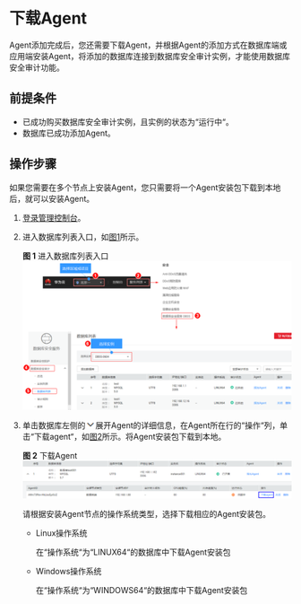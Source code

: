 # 下载Agent<a name="ZH-CN_TOPIC_0208809337"></a>

Agent添加完成后，您还需要下载Agent，并根据Agent的添加方式在数据库端或应用端安装Agent，将添加的数据库连接到数据库安全审计实例，才能使用数据库安全审计功能。

## 前提条件<a name="section070891116319"></a>

-   已成功购买数据库安全审计实例，且实例的状态为“运行中“。
-   数据库已成功添加Agent。

## 操作步骤<a name="section1568164924617"></a>

如果您需要在多个节点上安装Agent，您只需要将一个Agent安装包下载到本地后，就可以安装Agent。

1.  [登录管理控制台](https://console.huaweicloud.com/)。
2.  进入数据库列表入口，如[图1](#zh-cn_topic_0144723368_fig4155162273613)所示。

    **图 1**  进入数据库列表入口<a name="zh-cn_topic_0144723368_fig4155162273613"></a>  
    ![](figures/进入数据库列表入口.png "进入数据库列表入口")

3.  单击数据库左侧的![](figures/icon-drop.png)展开Agent的详细信息，在Agent所在行的“操作“列，单击“下载agent“，如[图2](#fig1470611221310)所示。将Agent安装包下载到本地。

    **图 2**  下载Agent<a name="fig1470611221310"></a>  
    ![](figures/下载Agent.png "下载Agent")

    请根据安装Agent节点的操作系统类型，选择下载相应的Agent安装包。

    -   Linux操作系统

        在“操作系统“为“LINUX64“的数据库中下载Agent安装包

    -   Windows操作系统

        在“操作系统“为“WINDOWS64“的数据库中下载Agent安装包



